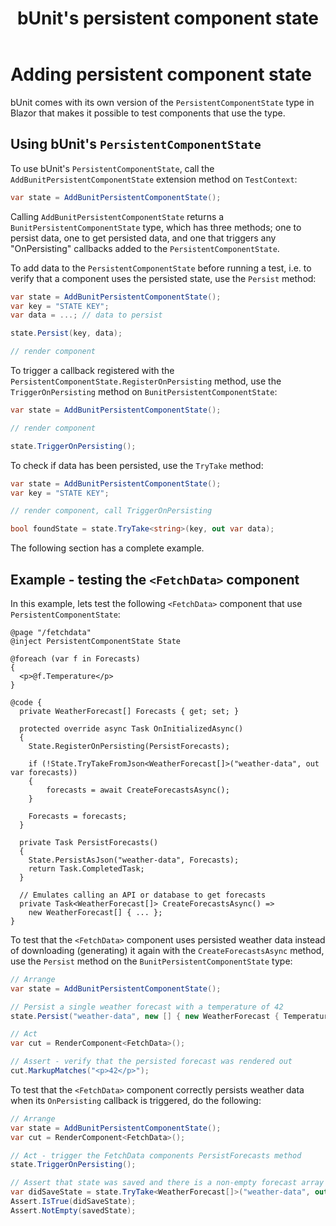 ﻿---
uid: bunit-persistentcomponentstate
title: bUnit's persistent component state
---

# Adding persistent component state

bUnit comes with its own version of the `PersistentComponentState` type in Blazor that makes it possible to test components that use the type.

## Using bUnit's `PersistentComponentState`

To use bUnit's `PersistentComponentState`, call the `AddBunitPersistentComponentState` extension method on `TestContext`:

```csharp
var state = AddBunitPersistentComponentState();
```

Calling `AddBunitPersistentComponentState` returns a `BunitPersistentComponentState` type, which has three methods; one to persist data, one to get persisted data, and one that triggers any "OnPersisting" callbacks added to the `PersistentComponentState`.

To add data to the `PersistentComponentState` before running a test, i.e. to verify that a component uses the persisted state, use the `Persist` method:

```csharp
var state = AddBunitPersistentComponentState();
var key = "STATE KEY";
var data = ...; // data to persist

state.Persist(key, data);

// render component
```
To trigger a callback registered with the `PersistentComponentState.RegisterOnPersisting` method, use the `TriggerOnPersisting` method on `BunitPersistentComponentState`:

```csharp
var state = AddBunitPersistentComponentState();

// render component

state.TriggerOnPersisting();
```

To check if data has been persisted, use the `TryTake` method:

```csharp
var state = AddBunitPersistentComponentState();
var key = "STATE KEY";

// render component, call TriggerOnPersisting

bool foundState = state.TryTake<string>(key, out var data);
```

The following section has a complete example.

## Example - testing the `<FetchData>` component

In this example, lets test the following `<FetchData>` component that use `PersistentComponentState`:

```cshtml
@page "/fetchdata"
@inject PersistentComponentState State

@foreach (var f in Forecasts)
{
  <p>@f.Temperature</p>
}

@code {
  private WeatherForecast[] Forecasts { get; set; }

  protected override async Task OnInitializedAsync()
  {
    State.RegisterOnPersisting(PersistForecasts);
    
    if (!State.TryTakeFromJson<WeatherForecast[]>("weather-data", out var forecasts))
    {
        forecasts = await CreateForecastsAsync();
    }
    
    Forecasts = forecasts;
  }

  private Task PersistForecasts()
  {
    State.PersistAsJson("weather-data", Forecasts);
    return Task.CompletedTask;
  }

  // Emulates calling an API or database to get forecasts
  private Task<WeatherForecast[]> CreateForecastsAsync() =>
    new WeatherForecast[] { ... };
}
```

To test that the `<FetchData>` component uses persisted weather data instead of downloading (generating) it again with the `CreateForecastsAsync` method, use the `Persist` method on the `BunitPersistentComponentState` type:

```csharp
// Arrange
var state = AddBunitPersistentComponentState();

// Persist a single weather forecast with a temperature of 42
state.Persist("weather-data", new [] { new WeatherForecast { Temperature = 42 } });

// Act
var cut = RenderComponent<FetchData>();

// Assert - verify that the persisted forecast was rendered out
cut.MarkupMatches("<p>42</p>");
```    

To test that the `<FetchData>` component correctly persists weather data when its `OnPersisting` callback is triggered, do the following:

```csharp
// Arrange
var state = AddBunitPersistentComponentState();
var cut = RenderComponent<FetchData>();

// Act - trigger the FetchData components PersistForecasts method
state.TriggerOnPersisting();

// Assert that state was saved and there is a non-empty forecast array returned
var didSaveState = state.TryTake<WeatherForecast[]>("weather-data", out var savedState);
Assert.IsTrue(didSaveState);
Assert.NotEmpty(savedState);
```   

